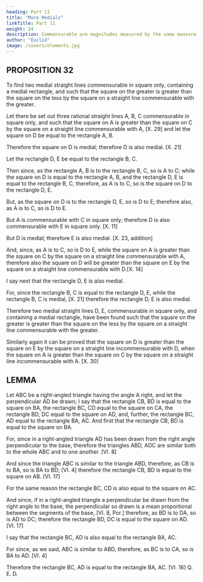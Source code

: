 ```yaml
---
heading: Part 11
title: "More Medials"
linkTitle: Part 11
weight: 24
description: Commensurable are magnitudes measured by the same measure
author: "Euclid"
image: /covers/elements.jpg
---
```



## PROPOSITION 32

To find two medial straight lines commensurable in square only, containing a medial rectangle, and such that the square on the greater is greater than the square on the less by the square on a straight line commensurable with the greater.

Let there be set out three rational straight lines A, B, C commensurable in square only, and such that the square on A is greater than the square on C by the square on a straight line commensurable with A, [X. 29] and let the square on D be equal to the rectangle A, B.

Therefore the square on D is medial; therefore D is also medial. [X. 21]

Let the rectangle D, E be equal to the rectangle B, C.

Then since, as the rectangle A, B is to the rectangle B, C, so is A to C; while the square on D is equal to the rectangle A, B, and the rectangle D, E is equal to the rectangle B, C, therefore, as A is to C, so is the square on D to the rectangle D, E.

But, as the square on D is to the rectangle D, E, so is D to E; therefore also, as A is to C, so is D to E.

But A is commensurable with C in square only; therefore D is also commensurable with E in square only. [X. 11]

But D is medial; therefore E is also medial. [X. 23, addition]

And, since, as A is to C, so is D to E, while the square on A is greater than the square on C by the square on a straight line commensurable with A, therefore also the square on D will be greater than the square on E by the square on a straight line commensurable with D.[X. 14]

I say next that the rectangle D, E is also medial.

For, since the rectangle B, C is equal to the rectangle D, E, while the rectangle B, C is medial, [X. 21] therefore the rectangle D, E is also medial.

Therefore two medial straight lines D, E, commensurable in square only, and containing a medial rectangle, have been found such that the square on the greater is greater than the square on the less by the square on a straight line commensurable with the greater.

Similarly again it can be proved that the square on D is greater than the square on E by the square on a straight line incommensurable with D, when the square on A is greater than the square on C by the square on a straight line incommensurable with A. [X. 30]


## LEMMA

Let ABC be a right-angled triangle having the angle A right, and let the perpendicular AD be drawn; I say that the rectangle CB, BD is equal to the square on BA, the rectangle BC, CD equal to the square on CA, the rectangle BD, DC equal to the square on AD, and, further, the rectangle BC, AD equal to the rectangle BA, AC.
And first that the rectangle CB, BD is equal to the square on BA.

For, since in a right-angled triangle AD has been drawn from the right angle perpendicular to the base, therefore the triangles ABD, ADC are similar both to the whole ABC and to one another. [VI. 8]

And since the triangle ABC is similar to the triangle ABD, therefore, as CB is to BA, so is BA to BD; [VI. 4] therefore the rectangle CB, BD is equal to the square on AB. [VI. 17]

For the same reason the rectangle BC, CD is also equal to the square on AC.

And since, if in a right-angled triangle a perpendicular be drawn from the right angle to the base, the perpendicular so drawn is a mean proportional between the segments of the base, [VI. 8, Por.] therefore, as BD is to DA, so is AD to DC; therefore the rectangle BD, DC is equal to the square on AD. [VI. 17]

I say that the rectangle BC, AD is also equal to the rectangle BA, AC.

For since, as we said, ABC is similar to ABD, therefore, as BC is to CA, so is BA to AD. [VI. 4]

Therefore the rectangle BC, AD is equal to the rectangle BA, AC. [VI. 16] Q. E. D.

